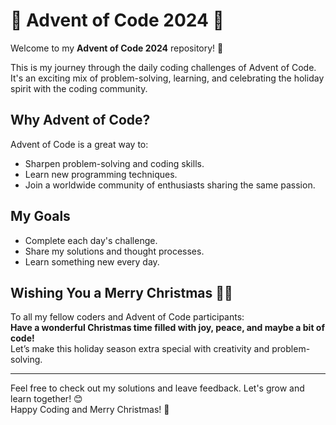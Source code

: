 # 🎄 Advent of Code 2024 🎄

Welcome to my **Advent of Code 2024** repository! 🌟 

This is my journey through the daily coding challenges of Advent of Code. It's an exciting mix of problem-solving, learning, and celebrating the holiday spirit with the coding community.

## Why Advent of Code?

Advent of Code is a great way to:
- Sharpen problem-solving and coding skills.
- Learn new programming techniques.
- Join a worldwide community of enthusiasts sharing the same passion.

## My Goals

- Complete each day's challenge.
- Share my solutions and thought processes.
- Learn something new every day.

## Wishing You a Merry Christmas 🎅🎄

To all my fellow coders and Advent of Code participants:  
**Have a wonderful Christmas time filled with joy, peace, and maybe a bit of code!**  
Let’s make this holiday season extra special with creativity and problem-solving.

---

Feel free to check out my solutions and leave feedback. Let's grow and learn together! 😊  
Happy Coding and Merry Christmas! 🎁
